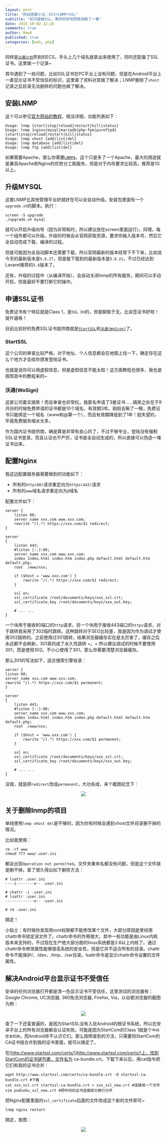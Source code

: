 ```yaml
---
layout: post
title: "网站搭建小记：ECS+LNMP+SSL"
subtitle: "初次接触SSL，果然好好地把我调教了一番"
date: 2015-10-02 22:26
comments: true
author: MewX
published: true
categories: [web, php]
---
```


同样是[`云翼计划`](http://www.aliyun.com/act/aliyun/campus.html)弄到的ECS，手头上几个域名就拿出来使用了，同时还配备了SSL证书。这里做一个记录~

其中遇到了一些问题，比如SSL证书在PC平台上没有问题，但是在Android平台上一直显示证书不受信任的标识，这里查了资料对其做了解决；LNMP删除了`vhost`记录之后目录无法删除的问题也做了解决。

## 安装LNMP

这个可以参见[官方网站的教程](http://lnmp.org/)，相当详细，功能列表如下：

    Usage: lnmp {start|stop|reload|restart|kill|status}
    Usage: lnmp {nginx|mysql|mariadb|php-fpm|pureftpd} {start|stop|reload|restart|kill|status}
    Usage: lnmp vhost {add|list|del}
    Usage: lnmp database {add|list|del}
    Usage: lnmp ftp {add|list|del}


如果需要Apache，那么你需要[`LNMPA`](http://lnmp.org/lnmpa.html)，这个只是多了一个Apache，最大的用途就是兼具Apache和Nginx的优势分工跑服务，但是对于内存要求比较高，推荐是1G以上。

## 升级MYSQL

这套LNMP比其他管理平台好就好在可以全自动升级。安装包里面有一个`upgrade.sh`的脚本。执行：

    screen -S upgrade
    ./upgrade.sh mysql

就可以开启升级向导（因为非常耗时，所以建议放在screen里面运行）。同理，每一个组件都可以升级。升级的时候会从官网获取资源，要求你输入版本号，然后它全自动完成下载、编译的过程。

但是可能因为全自动脚本还需要下载，所以官网最新的版本经常下不下来，比如说今天的最新版本是`5.6.27`，但是能下载到的最新版本是`5.6.21`，不过已经达到Lavarel推荐的`5.6`版本了。

还有，升级的过程中（从编译开始），会自动关闭lnmp的所有服务，期间可以手动开启，但是最好不要打断它的操作。

## 申请SSL证书

免费证书有个特征就是Class 1，是`SSL DV`的，但是聊胜于无，比自签证书好啦！提升逼格！

目前比较好的免费SSL证书提供商就是[`StartSSL`](https://startssl.com/)和[`沃通(WoSign)`](https://wosign.com/)了。

### StartSSL

这个公司的审查比较严格，对于地址、个人信息都会在地图上找一下，确定存在这么个地方才会给你颁发登陆证书。

也就是说你可以用虚假信息，但是虚假信息不能太假！这方面教程也很多，我也是按照其中的教程来的~

### 沃通(WoSign)

这家公司着实搞笑！而且审查也非常松，我匿名申请了3套证书……搞笑之处在于9月份的时候免费申请的证书都是10个域名，有效期3年。刚刚去瞅了一眼，免费证书只能绑定一个域名（www和@算一个），而且有效期降低到了1年！挺失望的，毕竟免费服务缩水太多。

作为国内证书提供商，确是算是非常有良心的了，不过不够专业，登陆没有强制SSL证书登录，而且认证也不严厉，证书是全自动生成的，所以直接可以伪造一堆证书出来。

## 配置Nginx

我这边配置服务器需要做到的功能如下：

- 所有的`http(80)`请求重定向为`https(443)`请求
- 所有的`www`域名请求重定向为`@`域名

配置文件如下：

    server {
        listen 80;
        server_name xxx.com www.xxx.com;
        rewrite ^/(.*) https://xxx.com/$1 redirect;
    }

    server
    {
        listen 443;
        #listen [::]:80;
        server_name xxx.com www.xxx.com;
        index index.html index.htm index.php default.html default.htm default.php;
        root  /www/xxx;

        if ($host = 'www.xxx.com') {
            rewrite ^/(.*) https://xxx.com/$1 redirect;
        }

        ssl on;
        ssl_certificate /root/documents/keys/xxx_ssl.crt;
        ssl_certificate_key /root/documents/keys/xxx_out.key;

        # ... ...
    }

一个块用于接收80端口的`http`请求，另一个块用于接收443端口的`https`请求，对于跳转我采用了302临时跳转。这种跳转对于SEO比较差，我是因为作为调试才使用302跳转的。之前使用过301跳转，结果浏览器缓存实在是太厉害了，缓存之后永远都不会刷新，301真的成了永久性跳转 =。= 所以建议调试的时候不要使用301，而是使用302。不小心使用了301，那么你需要清楚浏览器缓存。

那么301的写法如下，适合搜索引擎收录：

    server {
    listen 80;
    server_name xxx.com www.xxx.com;
    rewrite ^/(.*) https://xxx.com/$1 permanent;
    }

    server
    {
        listen 443;
        #listen [::]:80;
        server_name xxx.com www.xxx.com;
        index index.html index.htm index.php default.html default.htm default.php;
        root  /www/xxx;

        if ($host = 'www.xxx.com') {
            rewrite ^/(.*) https://xxx.com/$1 permanent;
        }

        ssl on;
        ssl_certificate /root/documents/keys/xxx_ssl.crt;
        ssl_certificate_key /root/documents/keys/xxx_out.key;

        # ... ...
    }

没错，就是把`redirect`改成`permanent`，大功告成，来个截图纪念下：

<center><img src="{{ site.cdn }}imgs/201510/ssl-preview.jpg" style="max-width:100%; height:auto;"/></center>

## 关于删除lnmp的项目

单纯使用`lnmp vhost del`是不够的，因为你有时候会遇到vhost文件目录删不掉的情况。

比如我使用：

    rm -rf www
    chmod 777 www/.user.ini

都会出现`Operation not permitted`。文件夹重命名都没有问题，但是这个文件就是删不掉。查了很久得出如下删除方法：

    # lsattr .user.ini
    ----i--------e-- .user.ini

    # chattr -i .user.ini
    # lsattr .user.ini
    -------------e-- .user.ini

    # rm .user.ini

搞定！

小贴士：有时候你发现用root权限都不能修改某个文件，大部分原因是曾经用chattr命令锁定该文件了。chattr命令的作用很大，其中一些功能是由Linux内核版本来支持的，不过现在生产绝大部分跑的linux系统都是2.6以上内核了。通过chattr命令修改属性能够提高系统的安全性，但是它并不适合所有的目录。chattr命令不能保护/、/dev、/tmp、/var目录。lsattr命令是显示chattr命令设置的文件属性。

## 解决Android平台显示证书不受信任

安卓的任何浏览器打开都是清一色显示证书不受信任，这里测试的浏览器有：Google Chrome, UC浏览器, 360免流浏览器, Firefox, Via，以谷歌浏览器的截图为例：

<center><img src="{{ site.cdn }}imgs/201510/cert-err.jpg" style="max-width:100%; height:auto;"/></center>

查了一下还蛮普遍的，是因为StartSSL没有入驻Android的根证书系统，所以在安卓平台上的所有浏览器都会认证失败。可能是因为StartCom的Class 1就是个`中间签发机构`，而Android并不认识它们。那么按照查到的方法，只需要将StartCom的CA证书链合并到我的证书里面，就可以搞定了。

在[http://www.startssl.com/certs/](http://www.startssl.com/certs/)上，找到StartCom的证书链包裹，文件名为 ca-bundle.crt。下载下来以后，用cat指令把它们和我的证书合并：

    wget http://www.startssl.com/certs/ca-bundle.crt -O startssl-ca-bundle.crt #下载
    cat xxx_ssl.crt startssl-ca-bundle.crt > xxx_ssl_new.crt #连接成一个文件
    vim pudieku_ssl_new.crt #把中间的证书连接部分换行分开

把Nginx配置里面的`ssl_certificate`后面的文件改成这个新的文件即可~

    lnmp nginx restart

搞定，放图：

<center><img src="{{ site.cdn }}imgs/201510/cert-pass.jpg" style="max-width:100%; height:auto;"/></center>
